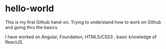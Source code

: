 # hello-world
This is my first Github hand-on. Trying to understand how to work on Github and going thru
the basics.

I have worked on Angular, Foundation, HTML5/CSS3 , basic knowledge of ReactJS.
